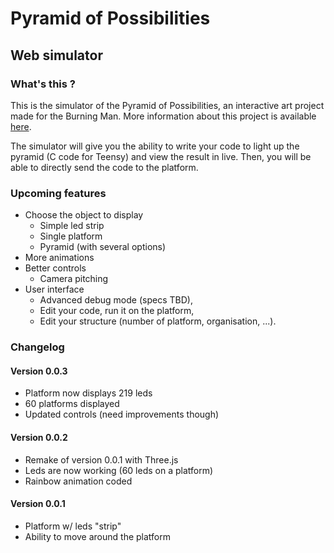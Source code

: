 # Pyramid of Possibilities #
## Web simulator ##


### What's this ? ###

This is the simulator of the Pyramid of Possibilities, an interactive art project made for the Burning Man. More information about this project is available [here](https://sites.google.com/site/pyramidofpossibilities/home).

The simulator will give you the ability to write your code to light up the pyramid (C code for Teensy) and view the result in live. Then, you will be able to directly send the code to the platform.

### Upcoming features ###

- Choose the object to display
	- Simple led strip
	- Single platform
	- Pyramid (with several options)
- More animations
- Better controls
	- Camera pitching
- User interface
	- Advanced debug mode (specs TBD),
	- Edit your code, run it on the platform,
	- Edit your structure (number of platform, organisation, ...).

### Changelog ###

#### Version 0.0.3 ####

- Platform now displays 219 leds
- 60 platforms displayed
- Updated controls (need improvements though)

#### Version 0.0.2 ####

- Remake of version 0.0.1 with Three.js
- Leds are now working (60 leds on a platform)
- Rainbow animation coded

#### Version 0.0.1 ####

- Platform w/ leds "strip"
- Ability to move around the platform


